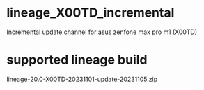 # lineage_X00TD_incremental
Incremental update channel for asus zenfone max pro m1 (X00TD)
# supported lineage build
lineage-20.0-X00TD-20231101-update-20231105.zip
